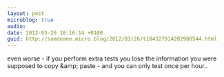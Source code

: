 ```yaml
---
layout: post
microblog: true
audio: 
date: 2012-03-26 18:16:14 +0100
guid: http://samdeane.micro.blog/2012/03/26/t184327914202988544.html
---
```

even worse - if you perform extra tests you lose the information you were supposed to copy &amp;amp; paste - and you can only test once per hour..

